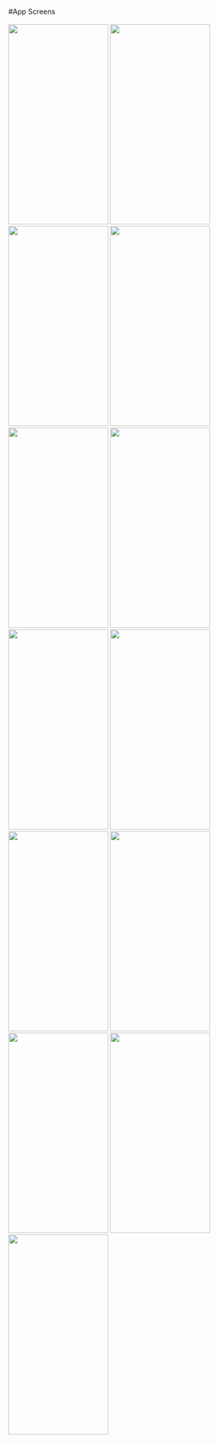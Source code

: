 #App Screens <br></br>
<img src="https://github.com/youssef447/Merchants-Payment-App-with-mvvm-Clean-architecture/assets/71401039/552613ce-0193-481f-b1c6-45b272076ce1" width= "200" height="400">
<img src="https://github.com/youssef447/Merchants-Payment-App-with-mvvm-Clean-architecture/assets/71401039/5d403bdd-d2a3-4e90-bdae-597bee782aff" width= "200" height="400">
<img src="https://github.com/youssef447/Merchants-Payment-App-with-mvvm-Clean-architecture/assets/71401039/5e6fb929-ea43-4ea2-85ca-229749605d5d" width= "200" height="400">
<img src="https://github.com/youssef447/Merchants-Payment-App-with-mvvm-Clean-architecture/assets/71401039/418ecb9d-3321-4b03-9279-865796ed9710" width= "200" height="400">
<img src="https://github.com/youssef447/Merchants-Payment-App-with-mvvm-Clean-architecture/assets/71401039/757e123a-8aec-4977-8837-2ec7da900f51" width= "200" height="400">
<img src="https://github.com/youssef447/Merchants-Payment-App-with-mvvm-Clean-architecture/assets/71401039/c52349aa-fb88-4189-bb25-8be03f86b3b7" width= "200" height="400">
<img src="https://github.com/youssef447/Merchants-Payment-App-with-mvvm-Clean-architecture/assets/71401039/66ad24e8-4933-44d7-8c55-613f2d21a371" width= "200" height="400">
<img src="https://github.com/youssef447/Merchants-Payment-App-with-mvvm-Clean-architecture/assets/71401039/ef35e7da-2a1f-4c73-bd4a-fd3d3a021ead" width= "200" height="400">
<img src="https://github.com/youssef447/Merchants-Payment-App-with-mvvm-Clean-architecture/assets/71401039/1239654c-d372-4c69-8af8-d9dead0d1756" width= "200" height="400">
<img src="https://github.com/youssef447/Merchants-Payment-App-with-mvvm-Clean-architecture/assets/71401039/eecfea0d-13df-4bb3-9af0-f47f90e9b7c1" width= "200" height="400">
<img src="https://github.com/youssef447/Merchants-Payment-App-with-mvvm-Clean-architecture/assets/71401039/4f3dd0d8-0d5c-46db-b9ae-dc6d2a8b5dfd" width= "200" height="400">
<img src="https://github.com/youssef447/Merchants-Payment-App-with-mvvm-Clean-architecture/assets/71401039/997d26a3-941b-41ef-8d46-ec899362f4a5" width= "200" height="400">
<img src="https://github.com/youssef447/Merchants-Payment-App-with-mvvm-Clean-architecture/assets/71401039/69f7bdf3-2d78-4944-a4b8-767c424e1ee0" width= "200" height="400">
